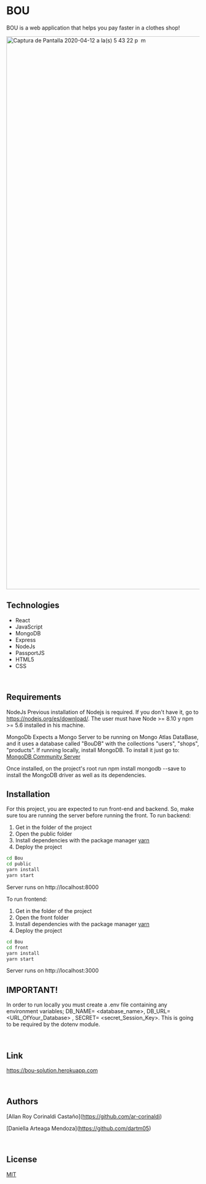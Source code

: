 # BOU
BOU is a web application that helps you pay faster in a clothes shop!

<img width="1440" alt="Captura de Pantalla 2020-04-12 a la(s) 5 43 22 p  m" src="https://user-images.githubusercontent.com/26877363/79131123-b03e4680-7d6d-11ea-9bd7-a268cb583ac4.png">


<h2> Technologies </h2>
<ul>
  <li>React</li>
  <li>JavaScript</li>
  <li>MongoDB</li>
  <li>Express</li>
  <li>NodeJs</li>
  <li>PassportJS</li>
  <li>HTML5</li>
  <li>CSS</li>
  </ul>
<br>

## Requirements

NodeJs
Previous installation of Nodejs is required. If you don't have it, go to <a>https://nodejs.org/es/download/</a>.
The user must have  Node >= 8.10 y npm >= 5.6 installed in his machine.

MongoDb
Expects a Mongo Server to be running on Mongo Atlas DataBase, and it uses a database called "BouDB" with the collections "users", "shops", "products".
If running locally, install MongoDB. To install it just go to: <a href="https://www.mongodb.com/download-center/community">MongoDB Community Server</a>

Once installed, on the project's root run npm install mongodb --save to install the MongoDB driver as well as its dependencies.
<br>

## Installation
For this project, you are expected to run front-end and backend. So, make sure tou are running the server before running the front.
To run backend:
1. Get in the folder of the project
2. Open the public folder
2. Install dependencies with the package manager [yarn](https://yarnpkg.com/)
3. Deploy the project

```bash
cd Bou
cd public
yarn install
yarn start
```
Server runs on http://localhost:8000

To run frontend:
1. Get in the folder of the project
2. Open the front folder
2. Install dependencies with the package manager [yarn](https://yarnpkg.com/)
3. Deploy the project

```bash
cd Bou
cd front
yarn install
yarn start
```
Server runs on http://localhost:3000

<h2>IMPORTANT!</h2>

In order to run locally you must create a .env file containing any environment variables;  DB_NAME= <database_name>,
 DB_URL=<URL_OfYour_Database> , SECRET= <secret_Session_Key>. This is going to be required by the dotenv module.

<br>
<h2> Link </h2>

<a>https://bou-solution.herokuapp.com</a>

<br>

## Authors

[Allan Roy Corinaldi Castaño]<a>(https://github.com/ar-corinaldi)</a>

[Daniella Arteaga Mendoza]<a>(https://github.com/dartm05)</a>

<br>

## License
[MIT](https://choosealicense.com/licenses/mit/)
